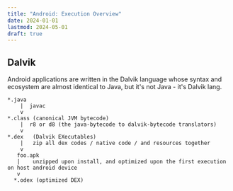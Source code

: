 ```yaml
---
title: "Android: Execution Overview"
date: 2024-01-01
lastmod: 2024-05-01
draft: true
---
```


## Dalvik

Android applications are written in the Dalvik language whose syntax and ecosystem are almost identical to Java, but it's not Java - it's Dalvik lang.

```
*.java
    |  javac
    v
*.class (canonical JVM bytecode)
    |  r8 or d8 (the java-bytecode to dalvik-bytecode translators)
    v
*.dex   (Dalvik EXecutables)
    |   zip all dex codes / native code / and resources together
    v
   foo.apk
   |    unzipped upon install, and optimized upon the first execution on host android device
   v
  *.odex (optimized DEX)
